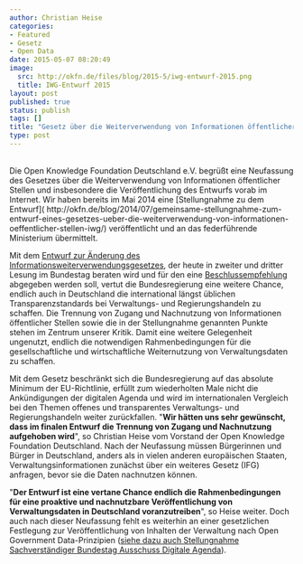 ```yaml
---
author: Christian Heise
categories:
- Featured
- Gesetz
- Open Data
date: 2015-05-07 08:20:49
image:
  src: http://okfn.de/files/blog/2015-5/iwg-entwurf-2015.png
  title: IWG-Entwurf 2015
layout: post
published: true
status: publish
tags: []
title: "Gesetz über die Weiterverwendung von Informationen öffentlicher Stellen (IWG): Eine weitere vertane Chance"
type: post
---
```

<br>
Die Open Knowledge Foundation Deutschland e.V. begrüßt eine Neufassung des Gesetzes über die Weiterverwendung von Informationen öffentlicher Stellen und insbesondere die Veröffentlichung des Entwurfs vorab im Internet. Wir haben bereits im Mai 2014 eine [Stellungnahme zu dem Entwurf]( http://okfn.de/blog/2014/07/gemeinsame-stellungnahme-zum-entwurf-eines-gesetzes-ueber-die-weiterverwendung-von-informationen-oeffentlicher-stellen-iwg/) veröffentlicht und an das federführende Ministerium übermittelt.

Mit dem [Entwurf zur Änderung des Informationsweiterverwendungsgesetzes](http://dip21.bundestag.de/dip21/btd/18/046/1804614.pdf), der heute in zweiter und dritter Lesung im Bundestag beraten wird und für den eine [Beschlussempfehlung](http://dip21.bundestag.de/dip21/btd/18/048/1804844.pdf) abgegeben werden soll, vertut die Bundesregierung eine weitere Chance, endlich auch in Deutschland die international längst üblichen Transparenzstandards bei Verwaltungs- und Regierungshandeln zu schaffen. Die Trennung von Zugang und Nachnutzung von Informationen öffentlicher Stellen sowie die in der Stellungnahme genannten Punkte stehen im Zentrum unserer Kritik. Damit eine weitere Gelegenheit ungenutzt, endlich die notwendigen Rahmenbedingungen für die gesellschaftliche und wirtschaftliche Weiternutzung von Verwaltungsdaten zu schaffen.

Mit dem Gesetz beschränkt sich die Bundesregierung auf das absolute Minimum der EU-Richtlinie, erfüllt zum wiederholten Male nicht die Ankündigungen der digitalen Agenda und wird im internationalen Vergleich bei den Themen offenes und transparentes Verwaltungs- und Regierungshandeln weiter zurückfallen. "**Wir hätten uns sehr gewünscht, dass im finalen Entwurf die Trennung von Zugang und Nachnutzung aufgehoben wird**", so Christian Heise vom Vorstand der Open Knowledge Foundation Deutschland. Nach der Neufassung müssen Bürgerinnen und Bürger in Deutschland, anders als in vielen anderen europäischen Staaten, Verwaltungsinformationen zunächst über ein weiteres Gesetz (IFG) anfragen, bevor sie die Daten nachnutzen können.

"**Der Entwurf ist eine vertane Chance endlich die Rahmenbedingungen für eine proaktive und nachnutzbare Veröffentlichung von Verwaltungsdaten in Deutschland voranzutreiben**", so Heise weiter. Doch auch nach dieser Neufassung fehlt es weiterhin an einer gesetzlichen Festlegung zur Veröffentlichung von Inhalten der Verwaltung nach Open Government Data-Prinzipien ([siehe dazu auch Stellungnahme Sachverständiger Bundestag Ausschuss Digitale Agenda](https://www.bundestag.de/blob/338564/789306eca3d6551de9c9060fd451e614/stellungnahme_heise-data.pdf)).
